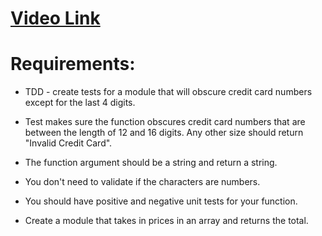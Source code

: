 # <a href="https://youtu.be/oNcZoZtHwZ4">Video Link</a>

# Requirements:
- TDD - create tests for a  module that will obscure credit card numbers except for the last 4 digits.

- Test makes sure the function obscures credit card numbers that are between the length of 12 and 16 digits. Any other size should return "Invalid Credit Card".

- The function argument should be a string and return a string.

- You don't need to validate if the characters are numbers.

- You should have positive and negative unit tests for your function.

- Create a module that takes in prices in an array and returns the total.